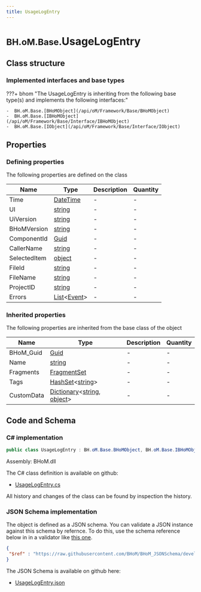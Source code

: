 ```yaml
---
title: UsageLogEntry
---
```


# <small>BH.oM.Base.</small>**UsageLogEntry**



## Class structure

### Implemented interfaces and base types

???+ bhom "The UsageLogEntry is inheriting from the following base type(s) and implements the following interfaces:"

    -  BH.oM.Base.[BHoMObject](/api/oM/Framework/Base/BHoMObject)
    -  BH.oM.Base.[IBHoMObject](/api/oM/Framework/Base/Interface/IBHoMObject)
    -  BH.oM.Base.[IObject](/api/oM/Framework/Base/Interface/IObject)


## Properties



### Defining properties

The following properties are defined on the class

| Name             | Type             | Description      | Quantity         |
|------------------|------------------|------------------|------------------|
| Time | [DateTime](https://learn.microsoft.com/en-us/dotnet/api/System.DateTime?view=netstandard-2.0) | - | - |
| UI | [string](https://learn.microsoft.com/en-us/dotnet/api/System.String?view=netstandard-2.0) | - | - |
| UiVersion | [string](https://learn.microsoft.com/en-us/dotnet/api/System.String?view=netstandard-2.0) | - | - |
| BHoMVersion | [string](https://learn.microsoft.com/en-us/dotnet/api/System.String?view=netstandard-2.0) | - | - |
| ComponentId | [Guid](https://learn.microsoft.com/en-us/dotnet/api/System.Guid?view=netstandard-2.0) | - | - |
| CallerName | [string](https://learn.microsoft.com/en-us/dotnet/api/System.String?view=netstandard-2.0) | - | - |
| SelectedItem | [object](https://learn.microsoft.com/en-us/dotnet/api/System.Object?view=netstandard-2.0) | - | - |
| FileId | [string](https://learn.microsoft.com/en-us/dotnet/api/System.String?view=netstandard-2.0) | - | - |
| FileName | [string](https://learn.microsoft.com/en-us/dotnet/api/System.String?view=netstandard-2.0) | - | - |
| ProjectID | [string](https://learn.microsoft.com/en-us/dotnet/api/System.String?view=netstandard-2.0) | - | - |
| Errors | [List](https://learn.microsoft.com/en-us/dotnet/api/System.Collections.Generic.List-1?view=netstandard-2.0)&lt;[Event](/api/oM/Framework/Base/Debugging/Event)&gt; | - | - |


### Inherited properties
The following properties are inherited from the base class of the object

| Name             | Type             | Description      | Quantity         |
|------------------|------------------|------------------|------------------|
| BHoM_Guid | [Guid](https://learn.microsoft.com/en-us/dotnet/api/System.Guid?view=netstandard-2.0) | - | - |
| Name | [string](https://learn.microsoft.com/en-us/dotnet/api/System.String?view=netstandard-2.0) | - | - |
| Fragments | [FragmentSet](/api/oM/Framework/Base/FragmentSet) | - | - |
| Tags | [HashSet](https://learn.microsoft.com/en-us/dotnet/api/System.Collections.Generic.HashSet-1?view=netstandard-2.0)&lt;[string](https://learn.microsoft.com/en-us/dotnet/api/System.String?view=netstandard-2.0)&gt; | - | - |
| CustomData | [Dictionary](https://learn.microsoft.com/en-us/dotnet/api/System.Collections.Generic.Dictionary-2?view=netstandard-2.0)&lt;[string](https://learn.microsoft.com/en-us/dotnet/api/System.String?view=netstandard-2.0), [object](https://learn.microsoft.com/en-us/dotnet/api/System.Object?view=netstandard-2.0)&gt; | - | - |


## Code and Schema

### C# implementation

``` C# title="C#"
public class UsageLogEntry : BH.oM.Base.BHoMObject, BH.oM.Base.IBHoMObject, BH.oM.Base.IObject
```

Assembly: BHoM.dll

The C# class definition is available on github:

- [UsageLogEntry.cs](https://github.com/BHoM/BHoM/blob/develop/BHoM/UsageLogEntry.cs)

All history and changes of the class can be found by inspection the history.
### JSON Schema implementation

The object is defined as a JSON schema. You can validate a JSON instance against this schema by refernce. To do this, use the schema reference below in in a validator like [this one](https://www.jsonschemavalidator.net/).

``` json title="JSON Schema"
{
 "$ref" : "https://raw.githubusercontent.com/BHoM/BHoM_JSONSchema/develop/BHoM/UsageLogEntry.json"
}
```

The JSON Schema is available on github here:

- [UsageLogEntry.json](https://github.com/BHoM/BHoM_JSONSchema/blob/develop/BHoM/UsageLogEntry.json)
